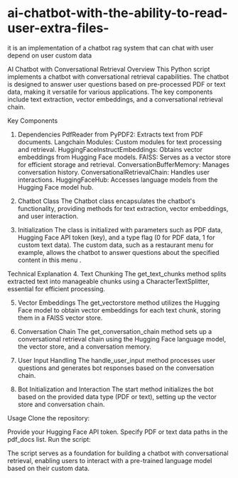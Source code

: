 # ai-chatbot-with-the-ability-to-read-user-extra-files-
it is an implementation of a chatbot rag system that can chat with user depend on user custom data 

AI Chatbot with Conversational Retrieval
Overview
This Python script implements a chatbot with conversational retrieval capabilities. The chatbot is designed to answer user questions based on pre-processed PDF or text data, making it versatile for various applications. The key components include text extraction, vector embeddings, and a conversational retrieval chain.

Key Components
1. Dependencies
PdfReader from PyPDF2: Extracts text from PDF documents.
Langchain Modules: Custom modules for text processing and retrieval.
HuggingFaceInstructEmbeddings: Obtains vector embeddings from Hugging Face models.
FAISS: Serves as a vector store for efficient storage and retrieval.
ConversationBufferMemory: Manages conversation history.
ConversationalRetrievalChain: Handles user interactions.
HuggingFaceHub: Accesses language models from the Hugging Face model hub.

3. Chatbot Class
The Chatbot class encapsulates the chatbot's functionality, providing methods for text extraction, vector embeddings, and user interaction.

4. Initialization
The class is initialized with parameters such as PDF data, Hugging Face API token (key), and a type flag (0 for PDF data, 1 for custom text data). The custom data, such as a restaurant menu for example, allows the chatbot to answer questions about the specified content in this menu .

Technical Explanation
4. Text Chunking
The get_text_chunks method splits extracted text into manageable chunks using a CharacterTextSplitter, essential for efficient processing.

5. Vector Embeddings
The get_vectorstore method utilizes the Hugging Face model to obtain vector embeddings for each text chunk, storing them in a FAISS vector store.

6. Conversation Chain
The get_conversation_chain method sets up a conversational retrieval chain using the Hugging Face language model, the vector store, and a conversation memory.

7. User Input Handling
The handle_user_input method processes user questions and generates bot responses based on the conversation chain.

8. Bot Initialization and Interaction
The start method initializes the bot based on the provided data type (PDF or text), setting up the vector store and conversation chain.

Usage
Clone the repository:

Provide your Hugging Face API token.
Specify PDF or text data paths in the pdf_docs list.
Run the script:

The script serves as a foundation for building a chatbot with conversational retrieval, enabling users to interact with a pre-trained language model based on their custom data.




